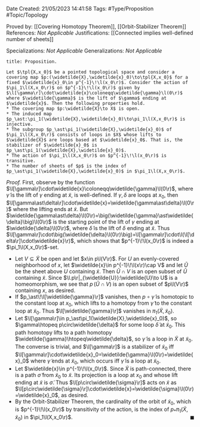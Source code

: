 <div class="topSpace"></div>

Date Created: 21/05/2023 14:41:58
Tags: #Type/Proposition #Topic/Topology

Proved by: [[Covering Homotopy Theorem]], [[Orbit-Stabilizer Theorem]]
References: _Not Applicable_
Justifications: [[Connected implies well-defined number of sheets]]

Specializations: _Not Applicable_
Generalizations: _Not Applicable_

``` ad-Proposition
title: Proposition.

Let $\tpl{X,x_0}$ be a pointed topological space and consider a covering map $p:(\widetilde{X},\widetilde{x}_0)\to\tpl{X,x_0}$ for a fixed $\widetilde{x}_0\in p^{-1}\!\l(x_0\r)$. Consider the action of $\pi_1\l(X,x_0\r)$ on $p^{-1}\!\l(x_0\r)$ given by $\l[\gamma\r]\cdot\widetilde{x}\coloneqq\widetilde{\gamma}\l(0\r)$ where $\widetilde{\gamma}$ is the lift of $\gamma$ ending at $\widetilde{x}$. Then the following properties hold.
* The covering map $p:\widetilde{X}\to X$ is open.
* The induced map $p_\ast:\pi_1(\widetilde{X},\widetilde{x}_0)\to\pi_1\l(X,x_0\r)$ is injective.
* The subgroup $p_\ast\pi_1(\widetilde{X},\widetilde{x}_0)$ of $\pi_1\l(X,x_0\r)$ consists of loops in $X$ whose lifts to $\widetilde{X}$ are loops based at $\widetilde{x}_0$. That is, the stabilizer of $\widetilde{x}_0$ is $p_\ast\pi_1(\widetilde{X},\widetilde{x}_0)$.
* The action of $\pi_1\l(X,x_0\r)$ on $p^{-1}\!\l(x_0\r)$ is transitive.
* The number of sheets of $p$ is the index of $p_\ast\pi_1(\widetilde{X},\widetilde{x}_0)$ in $\pi_1\l(X,x_0\r)$.

```

<i>Proof.</i> First, observe by the function $\l[\gamma\r]\cdot\widetilde{x}\coloneqq\widetilde{\gamma}\l(0\r)$, where $\widetilde{\gamma}$ is the lift of $\gamma$ ending at $\widetilde{x}$, is well-defined. If $\gamma,\delta$ are loops at $x_0$, then $\l[\gamma\ast\delta\r]\cdot\widetilde{x}=\widetilde{\gamma\ast\delta}\l(0\r)$ where the lifting ends at $\widetilde{x}$. But $\widetilde{\gamma\ast\delta}\l(0\r)=\big(\widetilde{\gamma}\ast\widetilde{\delta}\big)\l(0\r)$ is the starting point of the lift of $\gamma$ ending at $\widetilde{\delta}\l(0\r)$, where $\widetilde{\delta}$ is the lift of $\delta$ ending at $\widetilde{x}$. Thus $\l[\gamma\r]\cdot\big(\widetilde{\delta}\l(0\r)\big)=\l[\gamma\r]\cdot\l(\l[\delta\r]\cdot\widetilde{x}\r)$, which shows that $p^{-1}\!\l(x_0\r)$ is indeed a $\pi_1\l(X,x_0\r)$-set.
* Let $V\subseteq\widetilde{X}$ be open and let $x\in p\l(V\r)$. For $U$ an evenly-covered neighborhood of $x$, let $\widetilde{x}\in p^{-1}\!\l(x\r)\cap V$ and let $\widetilde{U}$ be the sheet above $U$ containing $\widetilde{x}$. Then $\widetilde{U}\cap V$ is an open subset of $\widetilde{U}$ containing $\widetilde{x}$. Since $\l.p\r|_{\widetilde{U}}:\widetilde{U}\to U$ is a homeomorphism, we see that $p\,(\widetilde{U}\cap V)$ is an open subset of $p\l(V\r)$ containing $x$, as desired.
* If $p_\ast\!\l[\widetilde{\gamma}\r]$ vanishes, then $p\circ\widetilde{\gamma}$ is homotopic to the constant loop at $x_0$, which lifts to a homotopy from $\widetilde{\gamma}$ to the constant loop at $\widetilde{x}_0$. Thus $\l[\widetilde{\gamma}\r]$ vanishes in $\pi_1(\widetilde{X},\widetilde{x}_0)$.
* Let $\l[\gamma\r]\in p_\ast\pi_1(\widetilde{X},\widetilde{x}_0)$, so $\gamma\htopeq p\circ\widetilde{\delta}$ for some loop $\widetilde{\delta}$ at $\widetilde{x}_0$. This path homotopy lifts to a path homotopy $\widetilde{\gamma}\htopeq\widetilde{\delta}$, so $\widetilde{\gamma}$ is a loop in $\widetilde{X}$ at $\widetilde{x}_0$. The converse is trivial, and $\l[\gamma\r]$ is a stabilizer of $\widetilde{x}_0$ iff $\l[\gamma\r]\cdot\widetilde{x}_0=\widetilde{\gamma}\l(0\r)=\widetilde{x}_0$ where $\widetilde{\gamma}$ ends at $\widetilde{x}_0$, which occurs iff $\widetilde{\gamma}$ is a loop at $\widetilde{x}_0$.
* Let $\widetilde{x}\in p^{-1}\!\l(x_0\r)$. Since $\widetilde{X}$ is path-connected, there is a path $\widetilde{\sigma}$ from $\widetilde{x}_0$ to $\widetilde{x}$. Its projection is a loop at $x_0$ and whose lift ending at $\widetilde{x}$ is $\widetilde{\sigma}$. Thus $\l[p\circ\widetilde{\sigma}\r]$ acts on $\widetilde{x}$ as $\l[p\circ\widetilde{\sigma}\r]\cdot\widetilde{x}=\widetilde{\sigma}\l(0\r)=\widetilde{x}_0$, as desired.
* By the Orbit-Stabilizer Theorem, the cardinality of the orbit of $\widetilde{x}_0$, which is $p^{-1}\!\l(x_0\r)$ by transitivity of the action, is the index of $p_\ast\pi_1(\widetilde{X},\widetilde{x}_0)$ in $\pi_1\l(X,x_0\r)$.<span style="float:right;">$\blacksquare$</span>
